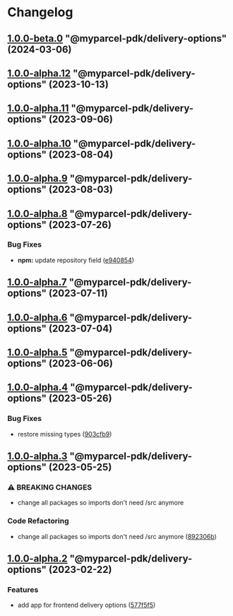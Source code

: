 # Changelog

<!-- MONODEPLOY:BELOW -->

## [1.0.0-beta.0](https://github.com/myparcelnl/js-pdk/compare/@myparcel-pdk/delivery-options@1.0.0-alpha.11...@myparcel-pdk/delivery-options@1.0.0-beta.0) "@myparcel-pdk/delivery-options" (2024-03-06)




## [1.0.0-alpha.12](https://github.com/myparcelnl/js-pdk/compare/@myparcel-pdk/delivery-options@1.0.0-alpha.11...@myparcel-pdk/delivery-options@1.0.0-alpha.12) "@myparcel-pdk/delivery-options" (2023-10-13)




## [1.0.0-alpha.11](https://github.com/myparcelnl/js-pdk/compare/@myparcel-pdk/delivery-options@1.0.0-alpha.10...@myparcel-pdk/delivery-options@1.0.0-alpha.11) "@myparcel-pdk/delivery-options" (2023-09-06)




## [1.0.0-alpha.10](https://github.com/myparcelnl/js-pdk/compare/@myparcel-pdk/delivery-options@1.0.0-alpha.9...@myparcel-pdk/delivery-options@1.0.0-alpha.10) "@myparcel-pdk/delivery-options" (2023-08-04)

## [1.0.0-alpha.9](https://github.com/myparcelnl/js-pdk/compare/@myparcel-pdk/delivery-options@1.0.0-alpha.8...@myparcel-pdk/delivery-options@1.0.0-alpha.9) "@myparcel-pdk/delivery-options" (2023-08-03)

## [1.0.0-alpha.8](https://github.com/myparcelnl/js-pdk/compare/@myparcel-pdk/delivery-options@1.0.0-alpha.7...@myparcel-pdk/delivery-options@1.0.0-alpha.8) "@myparcel-pdk/delivery-options" (2023-07-26)

### Bug Fixes

- **npm:** update repository
  field ([e940854](https://github.com/myparcelnl/js-pdk/commit/e940854ba1d99c0fcdada8b66f88a7c7e6060272))

## [1.0.0-alpha.7](https://github/myparcelnl/js-pdk/compare/@myparcel-pdk/delivery-options@1.0.0-alpha.6...@myparcel-pdk/delivery-options@1.0.0-alpha.7) "@myparcel-pdk/delivery-options" (2023-07-11)

## [1.0.0-alpha.6](https://github/myparcelnl/js-pdk/compare/@myparcel-pdk/delivery-options@1.0.0-alpha.5...@myparcel-pdk/delivery-options@1.0.0-alpha.6) "@myparcel-pdk/delivery-options" (2023-07-04)

## [1.0.0-alpha.5](https://github/myparcelnl/js-pdk/compare/@myparcel-pdk/delivery-options@1.0.0-alpha.4...@myparcel-pdk/delivery-options@1.0.0-alpha.5) "@myparcel-pdk/delivery-options" (2023-06-06)

## [1.0.0-alpha.4](https://github/myparcelnl/js-pdk/compare/@myparcel-pdk/delivery-options@1.0.0-alpha.3...@myparcel-pdk/delivery-options@1.0.0-alpha.4) "@myparcel-pdk/delivery-options" (2023-05-26)

### Bug Fixes

- restore missing types ([903cfb9](https://github/myparcelnl/js-pdk/commit/903cfb95f161bb5b49fbb91c4f96a7e44c524db8))

## [1.0.0-alpha.3](https://github/myparcelnl/js-pdk/compare/@myparcel-pdk/delivery-options@1.0.0-alpha.2...@myparcel-pdk/delivery-options@1.0.0-alpha.3) "@myparcel-pdk/delivery-options" (2023-05-25)

### ⚠ BREAKING CHANGES

- change all packages so imports don't need /src anymore

### Code Refactoring

- change all packages so imports don't need /src
  anymore ([892306b](https://github/myparcelnl/js-pdk/commit/892306bd3307fe8d5d011bbf6eb7654f7365347a))

## [1.0.0-alpha.2](https://github/myparcelnl/js-pdk/compare/@myparcel-pdk/delivery-options@1.0.0-alpha.1...@myparcel-pdk/delivery-options@1.0.0-alpha.2) "@myparcel-pdk/delivery-options" (2023-02-22)

### Features

- add app for frontend delivery
  options ([577f5f5](https://github/myparcelnl/js-pdk/commit/577f5f5f4e0716717f76702c6f4b6a98b3bdb8bd))

